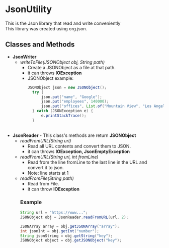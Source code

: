 # JsonUtility
This is the Json library that read and write conveniently<br>
This library was created using org.json.

## Classes and Methods
* **JsonWriter**
  + *writeToFile(JSONObject obj, String path)*
    + Create a JSONObject as a file at that path.
    + it can throws **IOException**
    + JSONObject example:
      ```java
      JSONObject json = new JSONObject();
        try {
            json.put("name", "Google");
            json.put("employees", 140000);
            json.put("offices", List.of("Mountain View", "Los Angeles", "New York"));
        } catch (JSONException e) {
            e.printStackTrace();
        }
      ```
      <br>
* **JsonReader** - This class's methods are return **JSONObject**
  + *readFromURL(String url)*
    + Read all URL contents and convert them to JSON.
    + it can throws **IOException, JsonEmptyException**
  + *readFromURL(String url, int fromLine)*
    + Read from the line fromLine to the last line in the URL and convert it to json.
    + Note: line starts at 1
  + *readFromFile(String path)*
    + Read from File.
    + it can throw **IOException**
    ### Example
    ```java
    String url = "https://www...";
    JSONObject obj = JsonReader.readFromURL(url, 2);
    
    JSONArray array = obj.getJSONArray("array");
    int jsonInt = obj.getInt("number");
    String jsonString = obj.getString("key");
    JSONObject object = obj.getJSONObject("key");
    ```
